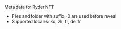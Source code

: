 Meta data for Ryder NFT

* Files and folder with suffix -0 are used before reveal
* Supported locales: ko, zh, fr, de, fr